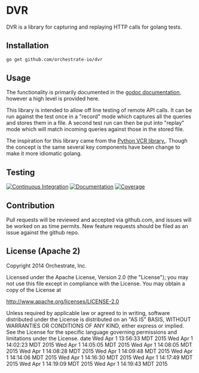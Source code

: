 # DVR

DVR is a library for capturing and replaying HTTP calls for golang tests.

## Installation

```bash
go get github.com/orchestrate-io/dvr
```

## Usage

The functionality is primarily documented in the [godoc documentation](http://godoc.org/github.com/orchestrate-io/dvr), however
a high level is provided here.

This library is intended to allow off line testing of remote API calls. It can
be run against the test once in a "record" mode which captures all the queries
and stores them in a file. A second test run can then be put into "replay"
mode which will match incoming queries against those in the stored file.

The inspiration for this library came from the
[Python VCR library.](https://github.com/kevin1024/vcrpy). Though the concept
is the same several key components have been change to make it more
idiomatic golang.

## Testing

[![Continuous Integration](https://secure.travis-ci.org/orchestrate-io/dvr.svg?branch=master)](http://travis-ci.org/orchestrate-io/dvr)
[![Documentation](http://godoc.org/github.com/orchestrate-io/dvr?status.png)](http://godoc.org/github.com/orchestrate-io/dvr)
[![Coverage](https://img.shields.io/coveralls/orchestrate-io/dvr.svg)](https://coveralls.io/r/orchestrate-io/dvr)

## Contribution

Pull requests will be reviewed and accepted via github.com, and issues will be
worked on as time permits. New feature requests should be filed as an issue
against the github repo.

## License (Apache 2)

Copyright 2014 Orchestrate, Inc.

Licensed under the Apache License, Version 2.0 (the "License");
you may not use this file except in compliance with the License.
You may obtain a copy of the License at

  http://www.apache.org/licenses/LICENSE-2.0

  Unless required by applicable law or agreed to in writing, software
  distributed under the License is distributed on an "AS IS" BASIS,
  WITHOUT WARRANTIES OR CONDITIONS OF ANY KIND, either express or implied.
  See the License for the specific language governing permissions and
  limitations under the License.
date
Wed Apr  1 13:56:33 MDT 2015
Wed Apr  1 14:02:23 MDT 2015
Wed Apr  1 14:05:05 MDT 2015
Wed Apr  1 14:08:05 MDT 2015
Wed Apr  1 14:08:28 MDT 2015
Wed Apr  1 14:09:48 MDT 2015
Wed Apr  1 14:14:06 MDT 2015
Wed Apr  1 14:16:30 MDT 2015
Wed Apr  1 14:17:49 MDT 2015
Wed Apr  1 14:19:09 MDT 2015
Wed Apr  1 14:19:43 MDT 2015
